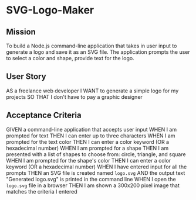 # SVG-Logo-Maker

## Mission

To build a Node.js command-line application that takes in user input to generate a logo and save it as an SVG file. The application prompts the user to select a color and shape, provide text for the logo.

## User Story 

AS a freelance web developer
I WANT to generate a simple logo for my projects
SO THAT I don't have to pay a graphic designer

## Acceptance Criteria 

GIVEN a command-line application that accepts user input
WHEN I am prompted for text
THEN I can enter up to three characters
WHEN I am prompted for the text color
THEN I can enter a color keyword (OR a hexadecimal number)
WHEN I am prompted for a shape
THEN I am presented with a list of shapes to choose from: circle, triangle, and square
WHEN I am prompted for the shape's color
THEN I can enter a color keyword (OR a hexadecimal number)
WHEN I have entered input for all the prompts
THEN an SVG file is created named `logo.svg`
AND the output text "Generated logo.svg" is printed in the command line
WHEN I open the `logo.svg` file in a browser
THEN I am shown a 300x200 pixel image that matches the criteria I entered